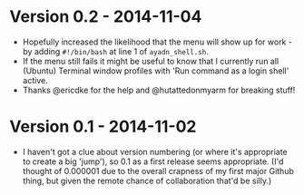 # Version 0.2 - 2014-11-04
* Hopefully increased the likelihood that the menu will show up for work - by adding `#!/bin/bash` at line 1 of `ayadn_shell.sh`.
* If the menu still fails it might be useful to know that I currently run all (Ubuntu) Terminal window profiles with 'Run command as a login shell' active.
* Thanks @ericdke for the help and @hutattedonmyarm for breaking stuff!


# Version 0.1 - 2014-11-02
* I haven't got a clue about version numbering (or where it's appropriate to create a big 'jump'), so 0.1 as a first release seems appropriate. (I'd thought of 0.000001 due to the overall crapness of my first major Github thing, but given the remote chance of collaboration that'd be silly.)
